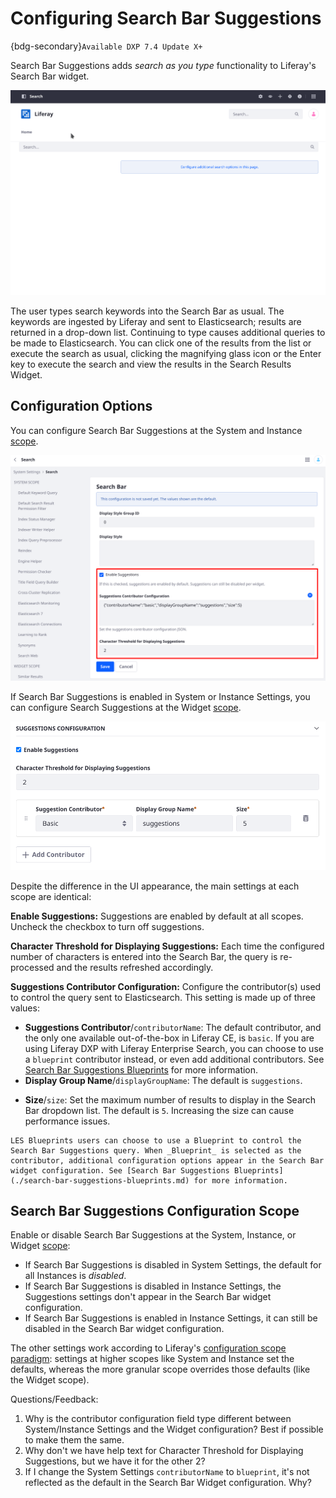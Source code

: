 # Configuring Search Bar Suggestions

{bdg-secondary}`Available DXP 7.4 Update X+`

Search Bar Suggestions adds _search as you type_ functionality to Liferay's Search Bar widget. 

![Select a result from the drop-down list or execute a search as usual.](./configuring-search-bar-suggestions/images/01.gif)

The user types search keywords into the Search Bar as usual. The keywords are ingested by Liferay and sent to Elasticsearch; results are returned in a drop-down list. Continuing to type causes additional queries to be made to Elasticsearch. You can click one of the results from the list or execute the search as usual, clicking the magnifying glass icon or the Enter key to execute the search and view the results in the Search Results Widget.

## Configuration Options

You can configure Search Bar Suggestions at the System and Instance [scope](../../../system-administration/configuring-liferay/understanding-configuration-scope.md).

![Configure Search Bar Suggestions at the Instance or System scope.](./configuring-search-bar-suggestions/images/03.png)

If Search Bar Suggestions is enabled in System or Instance Settings, you can configure Search Suggestions at the Widget [scope](../../../system-administration/configuring-liferay/understanding-configuration-scope.md).

![Use the Suggestions Configuration of the Search Bar widget's configuration screen.](./configuring-search-bar-suggestions/images/02.png)

Despite the difference in the UI appearance, the main settings at each scope are identical:

**Enable Suggestions:** Suggestions are enabled by default at all scopes. Uncheck the checkbox to turn off suggestions.

**Character Threshold for Displaying Suggestions:** Each time the configured number of characters is entered into the Search Bar, the query is re-processed and the results refreshed accordingly.

**Suggestions Contributor Configuration:** Configure the contributor(s) used to control the query sent to Elasticsearch. This setting is made up of three values:

<!-- I need more info on how to use the contributor configuration and what each of these sub-settings is for -->
<!-- Also, you can add more than one contributor--we should explain how this works and when you'd want to do it -->
* **Suggestions Contributor**/`contributorName`: The default contributor, and the only one available out-of-the-box in Liferay CE, is `basic`. If you are using Liferay DXP with Liferay Enterprise Search, you can choose to use a `blueprint` contributor instead, or even add additional contributors. See [Search Bar Suggestions Blueprints](./search-bar-suggestions-blueprints.md) for more information.
* **Display Group Name**/`displayGroupName`: The default is `suggestions`. <!-- what's it for? It looks like it just displays the heading in the dropdown list-->
<!--From Confluence page:
This is how the frontend can “grab” the group from the response array and that’s also used as a language key to localize and show it on the Suggestions Area UI as the name of the suggestion group.Help Text: Use built-in or custom language keys to name your suggestions group on the screen.
-->
* **Size**/`size`: Set the maximum number of results to display in the Search Bar dropdown list. The default is `5`. Increasing the size can cause performance issues. <!--is that last part true? -->

```{tip}
LES Blueprints users can choose to use a Blueprint to control the Search Bar Suggestions query. When _Blueprint_ is selected as the contributor, additional configuration options appear in the Search Bar widget configuration. See [Search Bar Suggestions Blueprints](./search-bar-suggestions-blueprints.md) for more information.
```

## Search Bar Suggestions Configuration Scope

Enable or disable Search Bar Suggestions at the System, Instance, or Widget [scope](../../../system-administration/configuring-liferay/understanding-configuration-scope.md):

* If Search Bar Suggestions is disabled in System Settings, the default for all Instances is _disabled_. 
* If Search Bar Suggestions is disabled in Instance Settings, the Suggestions settings don't appear in the Search Bar widget configuration.
* If Search Bar Suggestions is enabled in Instance Settings, it can still be disabled in the Search Bar widget configuration.

The other settings work according to Liferay's [configuration scope paradigm](../../../system-administration/configuring-liferay/understanding-configuration-scope.md): settings at higher scopes like System and Instance set the defaults, whereas the more granular scope overrides those defaults (like the Widget scope).

<!-- Questions to SME -->
Questions/Feedback: 

1. Why is the contributor configuration field type different between System/Instance Settings and the Widget configuration? Best if possible to make them the same.
1. Why don't we have help text for Character Threshold for Displaying Suggestions, but we have it for the other 2?
1. If I change the System Settings `contributorName` to `blueprint`, it's not reflected as the default in the Search Bar Widget configuration. Why? 
